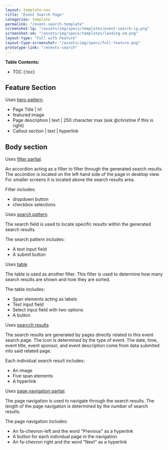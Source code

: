 ```yaml
---
layout: template-nav
title: "Event Search Page"
categories: template
permalink: "/event-search-template"
screenshot-lg: "/assets/img/specs/templates/event-search-lg.png"
screenshot-sm: "/assets/img/specs/templates/landing-sm.png"
layout-type: "Full with Feature"
layout-type-screenshot: "/assets/img/specs/full-feature.png"
prototype-link: "/events-search"
---
```


__Table Contents:__
* TOC
{:toc}

## Feature Section

Uses [hero pattern]().
- Page Title | h1
- featured image
- Page description | text | 250 character max (ask @christine if this is right)
- Callout section | text | hyperlink

## Body section

Uses [filter partial]().


An accordion acting as a filter to filter through the generated search results. The accordion is located on the left hand side
of the page in desktop view. For smaller screens it is located above the search results area.

Filter includes:
 - dropdown button
 - checkbox selections

Uses [search pattern](/search).

The search field is used to locate specific results within the generated search results.

The search pattern includes:
 - A text input field
 - A submit button

Uses [table]()

The table is used as another filter. This filter is used to determine how many search results are shown and how they are sorted.

The table includes:
 - Span elements acting as labels
 - Text input field
 - Select input field with two options
 - A button

Uses [searcch results]()

The search results are generated by pages directly related to this event search page.
The icon is determined by the type of event.
The date, time, event title, event sponsor, and event description come from data submited into said related page.

Each individual search result includes:
 - An image
 - Five span elements
 - A hyperlink


Uses [page navigation partial]().

The page navigation is used to navigate through the search results. The length of the page navigation is determined
by the number of search results.

The page navigation includes:
 - An fa-chevron-left and the word "Previous" as a hyperlink
 - A button for each individual page in the navigation
 - An fa-chevron right and the word "Next" as a hyperlink
